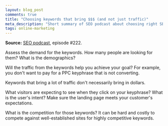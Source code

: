 ```yaml
---
layout: blog_post
comments: true
title: "Choosing keywords that bring $$$ (and not just traffic)"
meta_description: "Short summary of SEO podcast about choosing right SEO and PPC keywords that will help achieve your goal."
tags: online-marketing
---
```


**Source:** [SEO podcast](http://www.ewebresults.com/seo-podcast/), episode #222.

Assess the demand for the keywords. How many people are looking for them? What is the demographics?

Will the traffic from the keywords help you achieve your goal? For example, you don't want to pay for a PPC keyphrase that is not converting.

Keywords that bring a lot of traffic don't necessarily bring in dollars.

What visitors are expecting to see when they click on your keyphrase? What is the user's intent? Make sure the landing page meets your customer's expectations.

What is the competition for those keywords? It can be hard and costly to compete against well-established sites for highly competitive keywords.